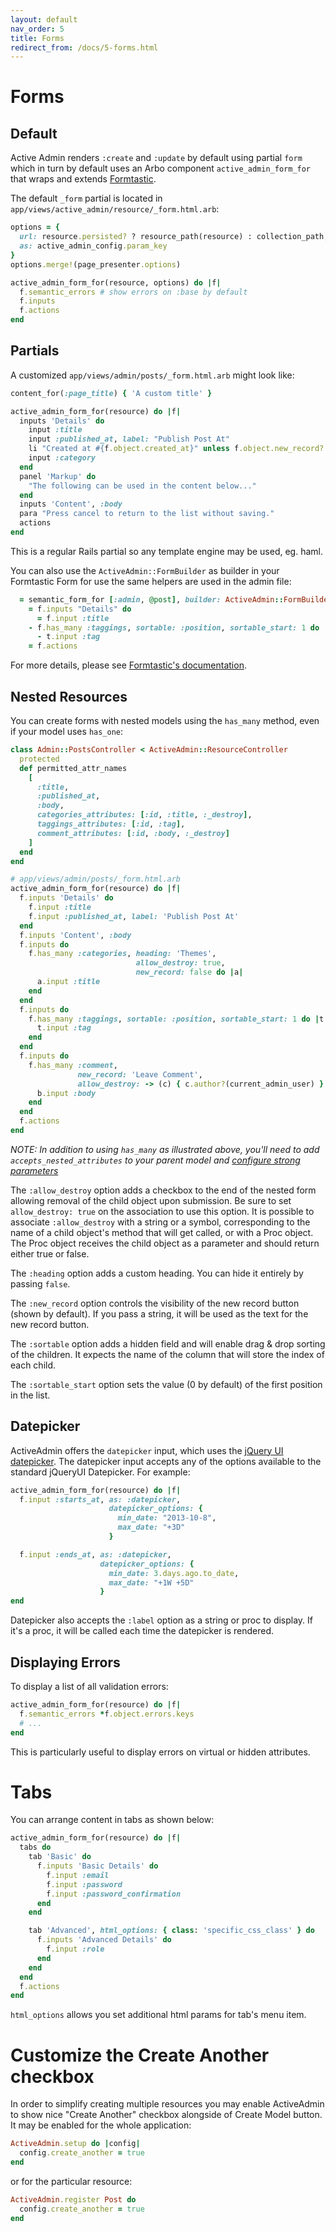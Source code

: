 ```yaml
---
layout: default
nav_order: 5
title: Forms
redirect_from: /docs/5-forms.html
---
```


# Forms

## Default

Active Admin renders `:create` and `:update` by default using partial `form` 
which in turn by default uses an Arbo component `active_admin_form_for`
that wraps and extends [Formtastic].

The default `_form` partial is located in `app/views/active_admin/resource/_form.html.arb`:

```ruby
options = {
  url: resource.persisted? ? resource_path(resource) : collection_path,
  as: active_admin_config.param_key
}
options.merge!(page_presenter.options)

active_admin_form_for(resource, options) do |f|
  f.semantic_errors # show errors on :base by default
  f.inputs
  f.actions
end
```

## Partials

A customized `app/views/admin/posts/_form.html.arb` might look like:

```ruby
content_for(:page_title) { 'A custom title' }

active_admin_form_for(resource) do |f|
  inputs 'Details' do
    input :title
    input :published_at, label: "Publish Post At"
    li "Created at #{f.object.created_at}" unless f.object.new_record?
    input :category
  end
  panel 'Markup' do
    "The following can be used in the content below..."
  end
  inputs 'Content', :body
  para "Press cancel to return to the list without saving."
  actions
end
```

This is a regular Rails partial so any template engine may be used, eg. haml.

You can also use the `ActiveAdmin::FormBuilder` as builder in your Formtastic
Form for use the same helpers are used in the admin file:

```ruby
  = semantic_form_for [:admin, @post], builder: ActiveAdmin::FormBuilder do |f|
    = f.inputs "Details" do
      = f.input :title
    - f.has_many :taggings, sortable: :position, sortable_start: 1 do |t|
      - t.input :tag
    = f.actions

```

For more details, please see [Formtastic's documentation].

## Nested Resources

You can create forms with nested models using the `has_many` method, even if
your model uses `has_one`:

```ruby
class Admin::PostsController < ActiveAdmin::ResourceController
  protected
  def permitted_attr_names
    [
      :title,
      :published_at,
      :body, 
      categories_attributes: [:id, :title, :_destroy], 
      taggings_attributes: [:id, :tag], 
      comment_attributes: [:id, :body, :_destroy]
    ]
  end
end
```

```ruby
# app/views/admin/posts/_form.html.arb
active_admin_form_for(resource) do |f|
  f.inputs 'Details' do
    f.input :title
    f.input :published_at, label: 'Publish Post At'
  end
  f.inputs 'Content', :body
  f.inputs do
    f.has_many :categories, heading: 'Themes',
                            allow_destroy: true,
                            new_record: false do |a|
      a.input :title
    end
  end
  f.inputs do
    f.has_many :taggings, sortable: :position, sortable_start: 1 do |t|
      t.input :tag
    end
  end
  f.inputs do
    f.has_many :comment,
               new_record: 'Leave Comment',
               allow_destroy: -> (c) { c.author?(current_admin_user) } do |b|
      b.input :body
    end
  end
  f.actions
end
```

*NOTE: In addition to using `has_many` as illustrated above, you'll need to add 
`accepts_nested_attributes` to your parent model and [configure strong parameters](https://activeadmin.info/2-resource-customization.html)*

The `:allow_destroy` option adds a checkbox to the end of the nested form allowing
removal of the child object upon submission. Be sure to set `allow_destroy: true`
on the association to use this option. It is possible to associate
`:allow_destroy` with a string or a symbol, corresponding to the name of a child
object's method that will get called, or with a Proc object. The Proc object
receives the child object as a parameter and should return either true or false.

The `:heading` option adds a custom heading. You can hide it entirely by passing
`false`.

The `:new_record` option controls the visibility of the new record button (shown
by default).  If you pass a string, it will be used as the text for the new
record button.

The `:sortable` option adds a hidden field and will enable drag & drop sorting
of the children. It expects the name of the column that will store the index of
each child.

The `:sortable_start` option sets the value (0 by default) of the first position
in the list.

## Datepicker

ActiveAdmin offers the `datepicker` input, which uses the [jQuery UI
datepicker](http://jqueryui.com/datepicker/).  The datepicker input accepts any
of the options available to the standard jQueryUI Datepicker. For example:

```ruby
active_admin_form_for(resource) do |f|
  f.input :starts_at, as: :datepicker,
                      datepicker_options: {
                        min_date: "2013-10-8",
                        max_date: "+3D"
                      }

  f.input :ends_at, as: :datepicker,
                    datepicker_options: {
                      min_date: 3.days.ago.to_date,
                      max_date: "+1W +5D"
                    }
end
```

Datepicker also accepts the `:label` option as a string or proc to display.
If it's a proc, it will be called each time the datepicker is rendered.

## Displaying Errors

To display a list of all validation errors:

```ruby
active_admin_form_for(resource) do |f|
  f.semantic_errors *f.object.errors.keys
  # ...
end
```

This is particularly useful to display errors on virtual or hidden attributes.

# Tabs

You can arrange content in tabs as shown below:

```ruby
active_admin_form_for(resource) do |f|
  tabs do
    tab 'Basic' do
      f.inputs 'Basic Details' do
        f.input :email
        f.input :password
        f.input :password_confirmation
      end
    end

    tab 'Advanced', html_options: { class: 'specific_css_class' } do
      f.inputs 'Advanced Details' do
        f.input :role
      end
    end
  end
  f.actions
end
```
`html_options` allows you set additional html params for tab's menu item.

# Customize the Create Another checkbox

In order to simplify creating multiple resources you may enable ActiveAdmin to
show nice "Create Another" checkbox alongside of Create Model button. It may be
enabled for the whole application:

```ruby
ActiveAdmin.setup do |config|
  config.create_another = true
end
```

or for the particular resource:

```ruby
ActiveAdmin.register Post do
  config.create_another = true
end
```

[Formtastic]: https://github.com/justinfrench/formtastic
[Formtastic's documentation]: https://github.com/justinfrench/formtastic/wiki
